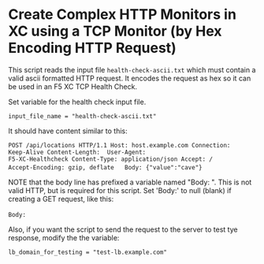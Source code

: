 # Create Complex HTTP Monitors in XC using a TCP Monitor (by Hex Encoding HTTP Request)

This script reads the input file `health-check-ascii.txt` which must contain a valid ascii formatted HTTP request.  It encodes the request as hex so it can be used in an F5 XC TCP Health Check.

Set variable for the health check input file.  

`input_file_name = "health-check-ascii.txt"`

It should have content similar to this:

<code>POST /api/locations HTTP/1.1
Host: host.example.com
Connection: Keep-Alive
Content-Length: <will be calculated>
User-Agent: F5-XC-Healthcheck
Content-Type: application/json
Accept: */*
Accept-Encoding: gzip, deflate
&nbsp; 
Body: {"value":"cave"}</code>
&nbsp; 

NOTE that the body line has prefixed a variable named "Body: ".  This is 
not valid HTTP, but is required for this script.  Set 'Body:' to null (blank) if creating a GET request, like this:
&nbsp; 

<code>Body:</code>
&nbsp; 

Also, if you want the script to send the request to the server to test tye response, modify the the variable:

`lb_domain_for_testing = "test-lb.example.com"`
